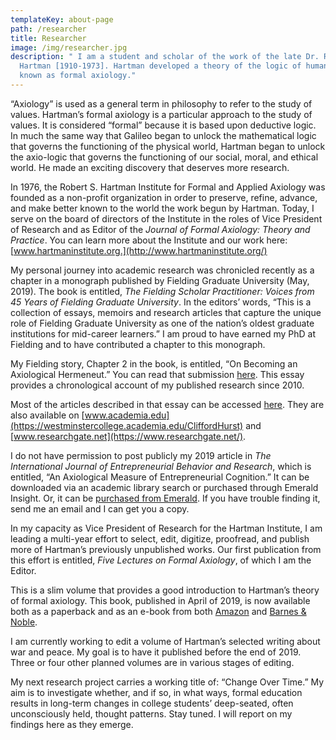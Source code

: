 ```yaml
---
templateKey: about-page
path: /researcher
title: Researcher
image: /img/researcher.jpg
description: " I am a student and scholar of the work of the late Dr. Robert S.
  Hartman [1910-1973]. Hartman developed a theory of the logic of human values
  known as formal axiology."
---
```

“Axiology” is used as a general term in philosophy to refer to the study of values. Hartman’s formal axiology is a particular approach to the study of values. It is considered “formal” because it is based upon deductive logic. In much the same way that Galileo began to unlock the mathematical logic that governs the functioning of the physical world, Hartman began to unlock the axio-logic that governs the functioning of our social, moral, and ethical world. He made an exciting discovery that deserves more research.

In 1976, the Robert S. Hartman Institute for Formal and Applied Axiology was founded as a non-profit organization in order to preserve, refine, advance, and make better known to the world the work begun by Hartman. Today, I serve on the board of directors of the Institute in the roles of Vice President of Research and as Editor of the *Journal of Formal Axiology: Theory and Practice*. You can learn more about the Institute and our work here: [www.hartmaninstitute.org.](http://www.hartmaninstitute.org/)

My personal journey into academic research was chronicled recently as a chapter in a monograph published by Fielding Graduate University (May, 2019). The book is entitled, *The Fielding Scholar Practitioner: Voices from 45 Years of Fielding Graduate University*. In the editors’ words, “This is a collection of essays, memoirs and research articles that capture the unique role of Fielding Graduate University as one of the nation’s oldest graduate institutions for mid-career learners.” I am proud to have earned my PhD at Fielding and to have contributed a chapter to this monograph.

My Fielding story, Chapter 2 in the book, is entitled, “On Becoming an Axiological Hermeneut.” You can read that submission [here](https://cliffordhurst.com/assets/pdfs/Hurst_On_becoming_an_axiological_hermeneut.pdf). This essay provides a chronological account of my published research since 2010.

Most of the articles described in that essay can be accessed [here](https://cliffordhurst.com/researcher/articles.html). They are also available on [www.academia.edu](https://westminstercollege.academia.edu/CliffordHurst) and [www.researchgate.net](https://www.researchgate.net/).

I do not have permission to post publicly my 2019 article in *The International Journal of Entrepreneurial Behavior and Research*, which is entitled, “An Axiological Measure of Entrepreneurial Cognition.” It can be downloaded via an academic library search or purchased through Emerald Insight. Or, it can be [purchased from Emerald](https://www.emeraldinsight.com/doi/full/10.1108/IJEBR-05-2018-0337). If you have trouble finding it, send me an email and I can get you a copy.

In my capacity as Vice President of Research for the Hartman Institute, I am leading a multi-year effort to select, edit, digitize, proofread, and publish more of Hartman’s previously unpublished works. Our first publication from this effort is entitled, *Five Lectures on Formal Axiology*, of which I am the Editor.

This is a slim volume that provides a good introduction to Hartman’s theory of formal axiology. This book, published in April of 2019, is now available both as a paperback and as an e-book from both [Amazon](https://www.amazon.com/Lectures-Formal-Axiology-Robert-Hartman/dp/1642280267/ref=sr_1_1?keywords=Clifford+G.+Hurst&qid=1562162751&s=books&sr=1-1) and [Barnes & Noble](https://www.barnesandnoble.com/w/five-lectures-on-formal-axiology-robert-s-hartman/1131056179?ean=9781642280265).

I am currently working to edit a volume of Hartman’s selected writing about war and peace. My goal is to have it published before the end of 2019. Three or four other planned volumes are in various stages of editing.

My next research project carries a working title of: “Change Over Time.” My aim is to investigate whether, and if so, in what ways, formal education results in long-term changes in college students’ deep-seated, often unconsciously held, thought patterns. Stay tuned. I will report on my findings here as they emerge.
